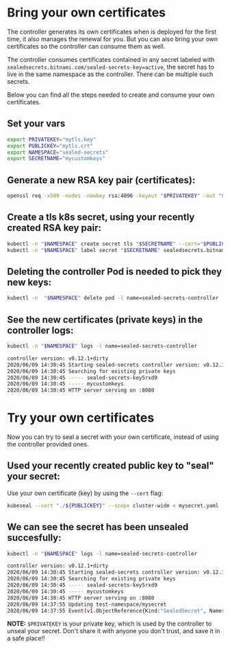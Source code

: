 # Bring your own certificates

The controller generates its own certificates when is deployed for the first time, it also manages the renewal for you.
But you can also bring your own certificates so the controller can consume them as well.

The controller consumes certificates contained in any secret labeled with `sealedsecrets.bitnami.com/sealed-secrets-key=active`,
the secret has to live in the same namespace as the controller. There can be multiple such secrets.

Below you can find all the steps needed to create and consume your own certificates.

## Set your vars
```bash
export PRIVATEKEY="mytls.key"
export PUBLICKEY="mytls.crt"
export NAMESPACE="sealed-secrets"
export SECRETNAME="mycustomkeys"
```

## Generate a new RSA key pair (certificates):
```bash
openssl req -x509 -nodes -newkey rsa:4096 -keyout "$PRIVATEKEY" -out "$PUBLICKEY" -subj "/CN=sealed-secret/O=sealed-secret"
```

## Create a tls k8s secret, using your recently created RSA key pair:
```bash
kubectl -n "$NAMESPACE" create secret tls "$SECRETNAME" --cert="$PUBLICKEY" --key="$PRIVATEKEY"
kubectl -n "$NAMESPACE" label secret "$SECRETNAME" sealedsecrets.bitnami.com/sealed-secrets-key=active
```

## Deleting the controller Pod is needed to pick they new keys:
```bash
kubectl -n  "$NAMESPACE" delete pod -l name=sealed-secrets-controller
```

## See the new certificates (private keys) in the controller logs:
```bash
kubectl -n "$NAMESPACE" logs -l name=sealed-secrets-controller

controller version: v0.12.1+dirty
2020/06/09 14:30:45 Starting sealed-secrets controller version: v0.12.1+dirty
2020/06/09 14:30:45 Searching for existing private keys
2020/06/09 14:30:45 ----- sealed-secrets-key5rxd9
2020/06/09 14:30:45 ----- mycustomkeys
2020/06/09 14:30:45 HTTP server serving on :8080
```

# Try your own certificates
Now you can try to seal a secret with your own certificate, instead of using the controller provided ones.

## Used your recently created public key to "seal" your secret:
Use your own certificate (key) by using the `--cert` flag:
```bash
kubeseal --cert "./${PUBLICKEY}" --scope cluster-wide < mysecret.yaml | kubectl apply -f-
```

## We can see the secret has been unsealed succesfully:
```bash
kubectl -n "$NAMESPACE" logs -l name=sealed-secrets-controller

controller version: v0.12.1+dirty
2020/06/09 14:30:45 Starting sealed-secrets controller version: v0.12.1+dirty
2020/06/09 14:30:45 Searching for existing private keys
2020/06/09 14:30:45 ----- sealed-secrets-key5rxd9
2020/06/09 14:30:45 ----- mycustomkeys
2020/06/09 14:30:45 HTTP server serving on :8080
2020/06/09 14:37:55 Updating test-namespace/mysecret
2020/06/09 14:37:55 Event(v1.ObjectReference{Kind:"SealedSecret", Namespace:"test-namespace", Name:"mysecret", UID:"f3a6c537-d254-4c06-b08f-ab9548f28f5b", APIVersion:"bitnami.com/v1alpha1", ResourceVersion:"20469957", FieldPath:""}): type: 'Normal' reason: 'Unsealed' SealedSecret unsealed successfully
```

**NOTE:**
`$PRIVATEKEY` is your private key, which is used by the controller to unseal your secret.
Don't share it with anyone you don't trust, and save it in a safe place!!